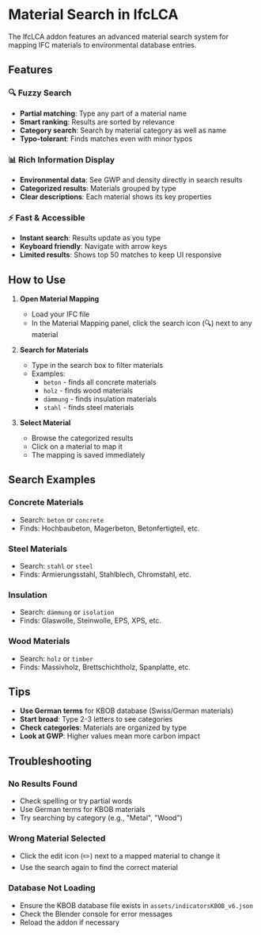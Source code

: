 # Material Search in IfcLCA

The IfcLCA addon features an advanced material search system for mapping IFC materials to environmental database entries.

## Features

### 🔍 Fuzzy Search
- **Partial matching**: Type any part of a material name
- **Smart ranking**: Results are sorted by relevance
- **Category search**: Search by material category as well as name
- **Typo-tolerant**: Finds matches even with minor typos

### 📊 Rich Information Display
- **Environmental data**: See GWP and density directly in search results
- **Categorized results**: Materials grouped by type
- **Clear descriptions**: Each material shows its key properties

### ⚡ Fast & Accessible
- **Instant search**: Results update as you type
- **Keyboard friendly**: Navigate with arrow keys
- **Limited results**: Shows top 50 matches to keep UI responsive

## How to Use

1. **Open Material Mapping**
   - Load your IFC file
   - In the Material Mapping panel, click the search icon (🔍) next to any material

2. **Search for Materials**
   - Type in the search box to filter materials
   - Examples:
     - `beton` - finds all concrete materials
     - `holz` - finds wood materials
     - `dämmung` - finds insulation materials
     - `stahl` - finds steel materials

3. **Select Material**
   - Browse the categorized results
   - Click on a material to map it
   - The mapping is saved immediately

## Search Examples

### Concrete Materials
- Search: `beton` or `concrete`
- Finds: Hochbaubeton, Magerbeton, Betonfertigteil, etc.

### Steel Materials
- Search: `stahl` or `steel`
- Finds: Armierungsstahl, Stahlblech, Chromstahl, etc.

### Insulation
- Search: `dämmung` or `isolation`
- Finds: Glaswolle, Steinwolle, EPS, XPS, etc.

### Wood Materials
- Search: `holz` or `timber`
- Finds: Massivholz, Brettschichtholz, Spanplatte, etc.

## Tips

- **Use German terms** for KBOB database (Swiss/German materials)
- **Start broad**: Type 2-3 letters to see categories
- **Check categories**: Materials are organized by type
- **Look at GWP**: Higher values mean more carbon impact

## Troubleshooting

### No Results Found
- Check spelling or try partial words
- Use German terms for KBOB materials
- Try searching by category (e.g., "Metal", "Wood")

### Wrong Material Selected
- Click the edit icon (✏️) next to a mapped material to change it
- Use the search again to find the correct material

### Database Not Loading
- Ensure the KBOB database file exists in `assets/indicatorsKBOB_v6.json`
- Check the Blender console for error messages
- Reload the addon if necessary 